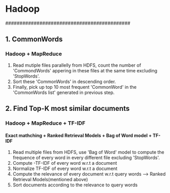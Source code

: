 # Hadoop 
############################################
## 1. CommonWords
### Hadoop + MapReduce 
1. Read mutiple files parallelly from HDFS, count the number of 'CommondWords' appering in these files at the same time excluding 'StopWords'. 
2. Sort these 'CommonWords' in descending order. 
3. Finally, pick up top 10 most frequent 'CommonWord' in the 'CommonWords list' generated in previous step.

## 2. Find Top-K most similar documents
### Hadoop + MapReduce + TF-IDF
#### Exact mathching + Ranked Retrieval Models + Bag of Word model + TF-IDF
1. Read multiple files from HDFS, use 'Bag of Word' model to compute the frequence of every word in every different file excluding 'StopWords'.
2. Compute -TF-IDF of every word w.r.t a document
3. Normalize TF-IDF of every word w.r.t a document
4. Compute the relevance of every document w.r.t query words --> Ranked Retrieval Models(mentioned above)
5. Sort documents according to the relevance to query words
